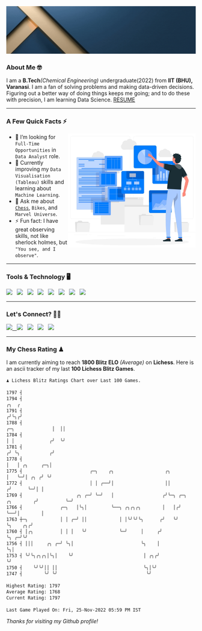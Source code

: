   <img src= "https://github.com/Laxman-Lakhan/Laxman-Lakhan/blob/master/Assets/Header.gif">

### About Me 🤓

I am a **B.Tech**_(Chemical Engineering)_ undergraduate(2022) from **IIT (BHU), Varanasi**. I am a fan of solving problems and making data-driven decisions. Figuring out a better way of doing things keeps me going; and to do these with precision, I am learning Data Science.
[RESUME](https://drive.google.com/file/d/1UIOoogRLj5eGQFQBkuvMmTISZVdl2Ok7/view?usp=sharing)

---

### A Few Quick Facts ⚡️
<img align="right" alt="Coding" width="340" src="https://github.com/Laxman-Lakhan/Laxman-Lakhan/blob/master/Assets/Data_Vector.jpg">   

- 🤝 I’m looking for `Full-Time Opportunities` in `Data Analyst` role.
- 📖 Currently improving my `Data Visualisation (Tableau)` skills and learning about `Machine Learning`.
- 💬 Ask me about [`Chess`](https://lichess.org/@/YourKingIsInDanger), `Bikes`, and `Marvel Universe`.
- ⚡️ Fun fact: I have great observing skills, not like sherlock holmes, but `"You see, and I observe"`.

---
### Tools & Technology 🖥

<img src="https://img.shields.io/badge/Python-white?logo=Python&logoColor=ColorName&style=ShieldStyle" /> &nbsp;
<img src="https://img.shields.io/badge/MySQL-white?logo=MySQL&logoColor=ColorName&style=ShieldStyle" /> &nbsp;
<img src="https://img.shields.io/badge/Tableau-white?logo=Tableau&logoColor=ColorName&style=ShieldStyle" /> &nbsp;
<img src="https://img.shields.io/badge/Excel-white?logo=Microsoft+Excel&logoColor=196F3D&style=ShieldStyle" /> &nbsp;
<img src="https://img.shields.io/badge/Jupyter-white?logo=Jupyter&logoColor=ColorName&style=ShieldStyle" /> &nbsp;
<img src="https://img.shields.io/badge/pandas-white?logo=Pandas&logoColor=000080&style=ShieldStyle" /> &nbsp;
<img src="https://img.shields.io/badge/numpy-white?logo=Numpy&logoColor=85C1E9&style=ShieldStyle" /> &nbsp;
<img src="https://img.shields.io/badge/scikit learn-white?logo=Scikit+Learn&logoColor=ColorName&style=ShieldStyle" /> &nbsp;



---

### Let's Connect? 🫳🏻

<a href="mailto:laxmansingh.lakhan@gmail.com"> <img src="https://img.icons8.com/fluent/48/000000/gmail.png" width="3.5%"/> &nbsp;
[<img src="https://img.icons8.com/color/48/000000/linkedin.png" width="3.5%"/>](https://www.linkedin.com/in/laxman-lakhan/)  &nbsp;
[<img src="https://img.icons8.com/fluent/48/000000/facebook-new.png" width="3.5%"/>](https://www.facebook.com/s.laxmanlakhan/)  &nbsp;
[<img src="https://img.icons8.com/fluent/48/000000/instagram-new.png" width="3.5%"/>](https://www.instagram.com/laxman.lakhan/)  &nbsp;
[<img src="https://img.icons8.com/color/48/000000/twitter.png" width="3.5%"/>](https://twitter.com/laxman__lakhan)  &nbsp;

 ---
  
### My Chess Rating ♟
  
I am currently aiming to reach **1800 Blitz ELO** *(Average)* on **Lichess**. Here is an ascii tracker of my last **100 Lichess Blitz Games**.

  ```
  ♟︎ 𝙻𝚒𝚌𝚑𝚎𝚜𝚜 𝙱𝚕𝚒𝚝𝚣 𝚁𝚊𝚝𝚒𝚗𝚐𝚜 𝙲𝚑𝚊𝚛𝚝 𝚘𝚟𝚎𝚛 𝙻𝚊𝚜𝚝 𝟷00 𝙶𝚊𝚖𝚎𝚜.
  
1797 ┤
1794 ┤                                                                                              ╭╮  ╭
1791 ┤                                                                                             ╭╯╰╮╭╯
1788 ┤                                                                            ╭─╮              │  ││
1784 ┤                                                                            │ │             ╭╯  ╰╯
1781 ┤                                                                           ╭╯ ╰╮           ╭╯
1778 ┤                                                                           │   │ ╭╮     ╭─╮│
1775 ┤                         ╭─╮    ╭╮                   ╭╮                    │   ╰─╯│ ╭╮ ╭╯ ╰╯
1772 ┤                         │ │ ╭──╯│                   ││                   ╭╯      ╰─╯│ │
1769 ┤                    ╭╮ ╭─╯ ╰─╯   │                  ╭╯╰─╮ ╭─╮  ╭╮        ╭╯          ╰─╯
1766 ┤              ╭─╮   │╰╮│         ╰──╮ ╭╮╭╮╭╮        │   │╭╯ ╰──╯│        │
1763 ┼─╮            │ │ ╭─╯ ││            │ │╰╯╰╯╰╮      ╭╯   ╰╯      ╰╮    ╭╮╭╯
1760 ┤ │╭╮          │ │ │   ╰╯            ╰─╯     │     ╭╯             ╰╮ ╭─╯╰╯
1756 ┤ │││     ╭╮ ╭─╯ ╰╮│                         ╰╮    │               ╰╮│
1753 ┤ ╰╯╰╮╭╮╭╮│╰╮│    ╰╯                          │ ╭╮╭╯                ╰╯
1750 ┤    ╰╯╰╯││ ││                                ╰╮│╰╯
1747 ┤        ╰╯ ╰╯                                 ╰╯ 

Highest Rating: 1797
Average Rating: 1768
Current Rating: 1797 

Last Game Played On: Fri, 25-Nov-2022 05:59 PM IST
  ```
  
  
*Thanks for visiting my Github profile!*
